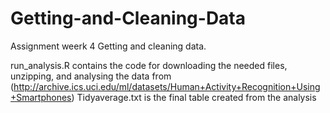 # Getting-and-Cleaning-Data
Assignment weerk 4 Getting and cleaning data.

run_analysis.R contains the code for downloading the needed files, unzipping, and analysing the data from (http://archive.ics.uci.edu/ml/datasets/Human+Activity+Recognition+Using+Smartphones)
Tidyaverage.txt is the final table created from the analysis
